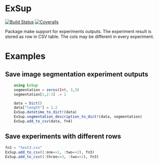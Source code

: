 # ExSup

[![Build Status](https://travis-ci.org/mjirik/ExSup.jl.svg?branch=master)](https://travis-ci.org/mjirik/ExSup.jl)
[![Coveralls](https://coveralls.io/repos/github/mjirik/ExSup.jl/badge.svg?branch=master)](https://coveralls.io/github/mjirik/ExSup.jl?branch=master)

Package make support for experiments outputs. The experiment result is
stored as row in CSV table. The cols may be different in every experiment.

# Examples

## Save image segmentation experiment outputs
```julia
    using ExSup
    segmentation = zeros(Int, 3,3)
    segmentation[1,2:3] .= 1

    data = Dict()
    data["length"] = 1.2
    ExSup.datetime_to_dict!(data)
    ExSup.segmentation_description_to_dict!(data, segmentation)
    ExSup.add_to_csv(data, fn4)
```


## Save experiments with different rows

```julia
fn3 = "test3.csv"
ExSup.add_to_csv((:one=>1, :two=>2), fn3)
ExSup.add_to_csv((:three=>3, :two=>2), fn3)
```

